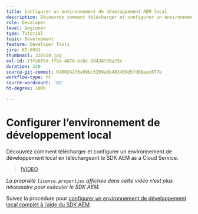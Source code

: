 ```yaml
---
title: Configurer un environnement de développement AEM local
description: Découvrez comment télécharger et configurer un environnement de développement local en téléchargeant le SDK AEM as a Cloud Service.
role: Developer
level: Beginner
type: Tutorial
topic: Development
feature: Developer Tools
jira: KT-6933
thumbnail: 330558.jpg
exl-id: 73fe8fb8-ff8a-4070-bc0c-384387d0a25e
duration: 220
source-git-commit: 0400242f6a99bc5209a8b483469d5fd88eac077e
workflow-type: ht
source-wordcount: '82'
ht-degree: 100%

---
```


# Configurer l’environnement de développement local

Découvrez comment télécharger et configurer un environnement de développement local en téléchargeant le SDK AEM as a Cloud Service.

>[!VIDEO](https://video.tv.adobe.com/v/330558?quality=12&learn=on)

_La propriété `license.properties` affichée dans cette vidéo n’est plus nécessaire pour exécuter le SDK AEM._

Suivez la procédure pour [configurer un environnement de développement local complet à l’aide du SDK AEM](https://experienceleague.adobe.com/docs/experience-manager-learn/cloud-service/local-development-environment-set-up/overview.html?lang=fr).
